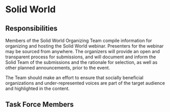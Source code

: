 # Solid World

## Responsibilities

Members of the Solid World Organizing Team compile information for organizing and hosting the Solid World webinar. Presenters for the webinar may be sourced from anywhere. The organizers will provide an open and transparent process for submissions, and will document and inform the Solid Team of the submissions and the rationale for selection, as well as other planned announcements, prior to the event.

The Team should make an effort to ensure that socially beneficial organizations and under-represented voices are part of the target audience and highlighted in the content.

## Task Force Members
